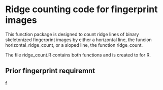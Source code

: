 # Ridge counting code for fingerprint images
This function package is designed to count ridge lines of binary skeletonized fingerprint images by either a horizontal line, the funcion horizontal_ridge_count, or a sloped line, the function ridge_count.

The file ridge_count.R contains both functions and is created to for R. 

## Prior fingerprint requiremnt
f
